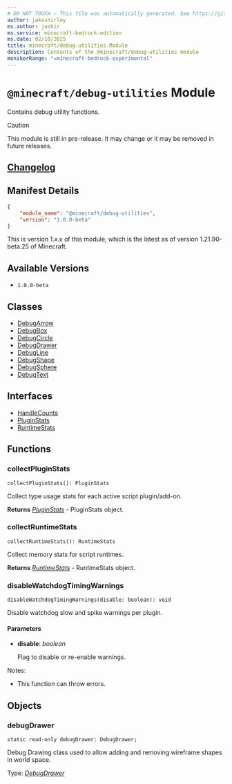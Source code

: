 ```yaml
---
# DO NOT TOUCH — This file was automatically generated. See https://github.com/mojang/minecraftapidocsgenerator to modify descriptions, examples, etc.
author: jakeshirley
ms.author: jashir
ms.service: minecraft-bedrock-edition
ms.date: 02/10/2025
title: minecraft/debug-utilities Module
description: Contents of the @minecraft/debug-utilities module
monikerRange: "=minecraft-bedrock-experimental"
---
```

# `@minecraft/debug-utilities` Module

Contains debug utility functions.

> [!CAUTION]
> This module is still in pre-release.  It may change or it may be removed in future releases.

## [Changelog](changelog.md)

## Manifest Details
```json
{
    "module_name": "@minecraft/debug-utilities",
    "version": "1.0.0-beta"
}
```
This is version 1.x.x of this module, which is the latest as of version 1.21.90-beta.25 of Minecraft.

## Available Versions
- `1.0.0-beta`

## Classes
- [DebugArrow](DebugArrow.md)
- [DebugBox](DebugBox.md)
- [DebugCircle](DebugCircle.md)
- [DebugDrawer](DebugDrawer.md)
- [DebugLine](DebugLine.md)
- [DebugShape](DebugShape.md)
- [DebugSphere](DebugSphere.md)
- [DebugText](DebugText.md)

## Interfaces
- [HandleCounts](HandleCounts.md)
- [PluginStats](PluginStats.md)
- [RuntimeStats](RuntimeStats.md)

## Functions

### **collectPluginStats**
`
collectPluginStats(): PluginStats
`

Collect type usage stats for each active script plugin/add-on.

**Returns** [*PluginStats*](PluginStats.md) - PluginStats object.

### **collectRuntimeStats**
`
collectRuntimeStats(): RuntimeStats
`

Collect memory stats for script runtimes.

**Returns** [*RuntimeStats*](RuntimeStats.md) - RuntimeStats object.

### **disableWatchdogTimingWarnings**
`
disableWatchdogTimingWarnings(disable: boolean): void
`

Disable watchdog slow and spike warnings per plugin.

#### **Parameters**
- **disable**: *boolean*
  
  Flag to disable or re-enable warnings.
  
Notes:
- This function can throw errors.

## Objects
  
### **debugDrawer**
`static read-only debugDrawer: DebugDrawer;`

Debug Drawing class used to allow adding and removing wireframe shapes in world space.

Type: [*DebugDrawer*](DebugDrawer.md)
